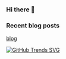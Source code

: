 ### Hi there 👋

<!--
**fywc/fywc** is a ✨ _special_ ✨ repository because its `README.md` (this file) appears on your GitHub profile.

Here are some ideas to get you started:

- 🔭 I’m currently working on ...
- 🌱 I’m currently learning ...
- 👯 I’m looking to collaborate on ...
- 🤔 I’m looking for help with ...
- 💬 Ask me about ...
- 📫 How to reach me: ...
- 😄 Pronouns: ...
- ⚡ Fun fact: ...
-->

### Recent blog posts
[blog](https://fywc.github.io/pages/)


[![GitHub Trends SVG](https://api.githubtrends.io/user/svg/fywc/langs?time_range=one_year&loc_metric=changed&compact=True&theme=dark)](https://githubtrends.io)


